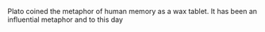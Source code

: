 Plato coined the metaphor of human memory as a wax tablet. It has been an influential metaphor and to this day
